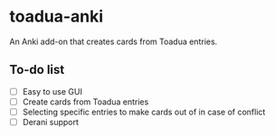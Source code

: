 # toadua-anki

An Anki add-on that creates cards from Toadua entries.

## To-do list

- [ ] Easy to use GUI
- [ ] Create cards from Toadua entries
- [ ] Selecting specific entries to make cards out of in case of conflict
- [ ] Derani support
